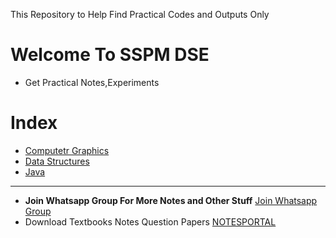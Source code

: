 This Repository to Help Find Practical Codes and Outputs Only

# Welcome To SSPM DSE
- Get Practical Notes,Experiments

# Index
- [Computetr Graphics](https://github.com/NEWBIENOOB-0/compcodes/tree/main/dse/Sem%203/Computer%20Graphics)
- [Data Structures](https://github.com/NEWBIENOOB-0/compcodes/tree/main/dse/Sem%203/Data%20Sturctes)
- [Java ](https://github.com/NEWBIENOOB-0/compcodes/tree/main/dse/Sem%203/Java)
-----
- **Join Whatsapp Group For More Notes and Other Stuff**
[Join Whatsapp Group](https://chat.whatsapp.com/EADI6RcF7m4HZc2fD4jzQe)
- Download Textbooks Notes Question Papers [ NOTESPORTAL ](https://nportal.cloudyflare.workers.dev/0:/)
